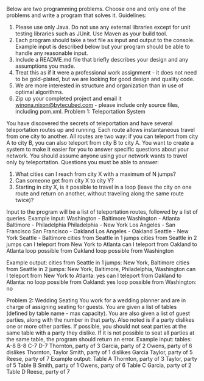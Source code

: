 Below are two programming problems. Choose one and only one of the problems and write a program that solves it.
Guidelines:
1.	Please use only Java. Do not use any external libraries except for unit testing libraries such as JUnit. Use Maven as your build tool.
2.	Each program should take a text file as input and output to the console. Example input is described below but your program should be able to handle any reasonable input.
3.	Include a README.md file that briefly describes your design and any assumptions you made.
4.	Treat this as if it were a professional work assignment - it does not need to be gold-plated, but we are looking for good design and quality code.
5.	We are more interested in structure and organization than in use of optimal algorithms.
6.	Zip up your completed project and email it winona.nixon@bytecubed.com - please include only source files, including pom.xml.
Problem 1: Teleportation System

You have discovered the secrets of teleportation and have several teleportation routes up and running. Each route
allows instantaneous travel from one city to another. All routes are two way: if you can teleport from city A
to city B, you can also teleport from city B to city A. You want to create a system to make it easier for you to
answer specific questions about your network. You should assume anyone using your network wants to travel only by teleportation.
Questions you must be able to answer:
1. What cities can I reach from city X with a maximum of N jumps?
2. Can someone get from city X to city Y?
3. Starting in city X, is it possible to travel in a loop (leave the city on one route and return on another, without traveling along the same route twice)?

Input to the program will be a list of teleportation routes, followed by a list of queries.
Example input:
Washington - Baltimore
Washington - Atlanta
Baltimore - Philadelphia
Philadelphia - New York
Los Angeles - San Francisco
San Francisco - Oakland
Los Angeles - Oakland
Seattle - New York
Seattle - Baltimore
cities from Seattle in 1 jumps
cities from Seattle in 2 jumps
can I teleport from New York to Atlanta
can I teleport from Oakland to Atlanta
loop possible from Oakland
loop possible from Washington

Example output:
cities from Seattle in 1 jumps: New York, Baltimore
cities from Seattle in 2 jumps: New York, Baltimore, Philadelphia, Washington
can I teleport from New York to Atlanta: yes
can I teleport from Oakland to Atlanta: no
loop possible from Oakland: yes
loop possible from Washington: no

Problem 2: Wedding Seating
You work for a wedding planner and are in charge of assigning seating for guests. You are given a list of tables (defined by table name - max capacity). You are also given a list of guest parties, along with the number in that party. Also noted is if a party dislikes one or more other parties. If possible, you should not seat parties at the same table with a party they dislike. If it is not possible to seat all parties at the same table, the program should return an error.
Example input:
tables: A-8 B-8 C-7 D-7
Thornton, party of 3
Garcia, party of 2
Owens, party of 6 dislikes Thornton, Taylor
Smith, party of 1 dislikes Garcia
Taylor, party of 5
Reese, party of 7
Example output:
Table A
Thornton, party of 3
Taylor, party of 5
Table B
Smith, party of 1
Owens, party of 6
Table C
Garcia, party of 2
Table D
Reese, party of 7

